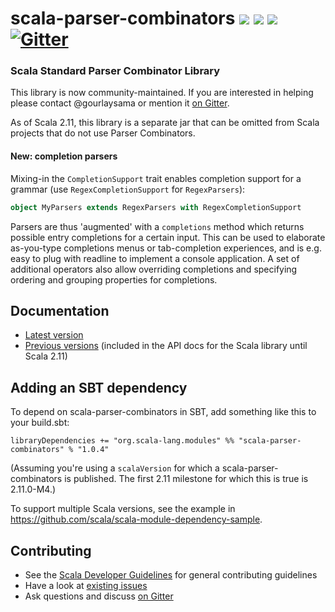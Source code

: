 scala-parser-combinators [<img src="https://img.shields.io/travis/scala/scala-parser-combinators.svg"/>](https://travis-ci.org/scala/scala-parser-combinators) [<img src="https://img.shields.io/maven-central/v/org.scala-lang.modules/scala-parser-combinators_2.11.svg?label=latest%20release%20for%202.11"/>](http://search.maven.org/#search%7Cga%7C1%7Cg%3Aorg.scala-lang.modules%20a%3Ascala-parser-combinators_2.11) [<img src="https://img.shields.io/maven-central/v/org.scala-lang.modules/scala-parser-combinators_2.12*.svg?label=latest%20release%20for%202.12"/>](http://search.maven.org/#search%7Cga%7C1%7Cg%3Aorg.scala-lang.modules%20a%3Ascala-parser-combinators_2.12*) [![Gitter](https://badges.gitter.im/Join%20Chat.svg)](https://gitter.im/scala/scala-parser-combinators)
========================

### Scala Standard Parser Combinator Library

This library is now community-maintained. If you are interested in helping please contact @gourlaysama or mention it [on Gitter](https://gitter.im/scala/scala-parser-combinators).

As of Scala 2.11, this library is a separate jar that can be omitted from Scala projects that do not use Parser Combinators.

#### New: completion parsers
Mixing-in the `CompletionSupport` trait enables completion support for a grammar (use `RegexCompletionSupport` for `RegexParsers`):

```scala
object MyParsers extends RegexParsers with RegexCompletionSupport
```

Parsers are thus 'augmented' with a `completions` method which returns possible entry completions for a certain input. This can be used to elaborate as-you-type completions menus or tab-completion experiences, and is e.g. easy to plug with readline to implement a console application. 
A set of additional operators also allow overriding completions and specifying ordering and grouping properties for completions. 

## Documentation

 * [Latest version](http://www.scala-lang.org/files/archive/api/2.11.x/scala-parser-combinators/)
 * [Previous versions](http://scala-lang.org/documentation/api.html) (included in the API docs for the Scala library until Scala 2.11)

## Adding an SBT dependency
To depend on scala-parser-combinators in SBT, add something like this to your build.sbt:

```
libraryDependencies += "org.scala-lang.modules" %% "scala-parser-combinators" % "1.0.4"
```

(Assuming you're using a `scalaVersion` for which a scala-parser-combinators is published. The first 2.11 milestone for which this is true is 2.11.0-M4.)

To support multiple Scala versions, see the example in https://github.com/scala/scala-module-dependency-sample.

## Contributing

 * See the [Scala Developer Guidelines](https://github.com/scala/scala/blob/2.12.x/CONTRIBUTING.md) for general contributing guidelines
 * Have a look at [existing issues](https://github.com/scala/scala-parser-combinators/issues)
 * Ask questions and discuss [on Gitter](https://gitter.im/scala/scala-parser-combinators)
